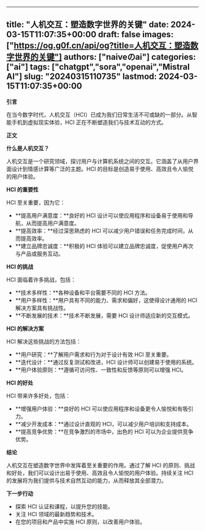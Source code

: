 
---
title: "人机交互：塑造数字世界的关键"
date: 2024-03-15T11:07:35+00:00
draft: false
images: ["https://og.g0f.cn/api/og?title=人机交互：塑造数字世界的关键"]
authors: ["naiveのai"]
categories: ["ai"]
tags: ["chatgpt","sora","openai","Mistral AI"]
slug: "20240315110735"
lastmod: 2024-03-15T11:07:35+00:00
---
**引言**

在当今数字时代，人机交互（HCI）已成为我们日常生活不可或缺的一部分。从智能手机到虚拟现实体验，HCI 正在不断塑造我们与技术互动的方式。

**正文**

**什么是人机交互？**

人机交互是一个研究领域，探讨用户与计算机系统之间的交互。它涵盖了从用户界面设计到情感计算等广泛的主题。HCI 的目标是创造易于使用、高效且令人愉悦的用户体验。

**HCI 的重要性**

HCI 至关重要，因为它：

* **提高用户满意度：**良好的 HCI 设计可以使应用程序和设备易于使用和导航，从而提高用户满意度。
* **提高效率：**经过深思熟虑的 HCI 可以减少用户错误和任务完成时间，从而提高效率。
* **建立品牌忠诚度：**积极的 HCI 体验可以建立品牌忠诚度，促使用户再次与产品或服务互动。

**HCI 的挑战**

HCI 面临着许多挑战，包括：

* **技术多样性：**各种设备和平台需要不同的 HCI 方法。
* **用户多样性：**用户具有不同的能力、需求和偏好，这使得设计通用的 HCI 解决方案具有挑战性。
* **不断发展的技术：**技术不断发展，需要 HCI 设计师适应新的交互模式。

**HCI 的解决方案**

HCI 解决这些挑战的方法包括：

* **用户研究：**了解用户需求和行为对于设计有效 HCI 至关重要。
* **迭代设计：**通过反复测试和改进，HCI 设计师可以创建易于使用的系统。
* **用户体验原则：**遵循可访问性、一致性和反馈等原则可以增强 HCI。

**HCI 的好处**

HCI 带来许多好处，包括：

* **增强用户体验：**良好的 HCI 可以使应用程序和设备更令人愉悦和有吸引力。
* **减少开发成本：**通过设计直观的 HCI，可以减少用户培训和支持成本。
* **提高竞争优势：**在竞争激烈的市场中，出色的 HCI 可以为企业提供竞争优势。

**结论**

人机交互在塑造数字世界中发挥着至关重要的作用。通过了解 HCI 的原则、挑战和好处，我们可以设计出易于使用、高效且令人愉悦的用户体验。持续关注 HCI 的发展将为我们提供与技术自然互动的能力，从而释放其全部潜力。

**下一步行动**

* 探索 HCI 认证和课程，以提升您的技能。
* 关注 HCI 领域的最新趋势和技术。
* 在您的项目和产品中实施 HCI 原则，以改善用户体验。